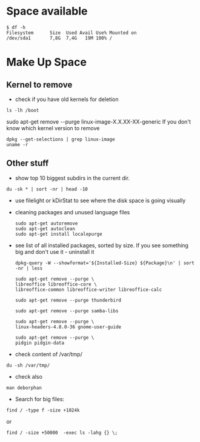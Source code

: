 # Space available

    $ df -h
    Filesystem      Size  Used Avail Use% Mounted on
    /dev/sda1       7,8G  7,4G   19M 100% /

# Make Up Space

## Kernel to remove

- check if you have old kernels for deletion

`ls -lh /boot`

sudo apt-get remove --purge linux-image-X.X.XX-XX-generic
If you don't know which kernel version to remove

    dpkg --get-selections | grep linux-image
    uname -r

## Other stuff

- show top 10 biggest subdirs in the current dir.

`du -sk * | sort -nr | head -10`

- use filelight or kDirStat to see where the disk space is going visually



- cleaning packages and unused language files

      sudo apt-get autoremove
      sudo apt-get autoclean
      sudo apt-get install localepurge

- see list of all installed packages, sorted by size. If you see something big and don't use it - uninstall it

      dpkg-query -W --showformat='${Installed-Size} ${Package}\n' | sort -nr | less

      sudo apt-get remove --purge \
      libreoffice libreoffice-core \
      libreoffice-common libreoffice-writer libreoffice-calc

      sudo apt-get remove --purge thunderbird

      sudo apt-get remove --purge samba-libs

      sudo apt-get remove --purge \
      linux-headers-4.8.0-36 gnome-user-guide

      sudo apt-get remove --purge \
      pidgin pidgin-data

- check content of /var/tmp/

`du -sh /var/tmp/`

- check also

`man deborphan`

- Search for big files:

`find / -type f -size +1024k`

or

`find / -size +50000  -exec ls -lahg {} \;`
